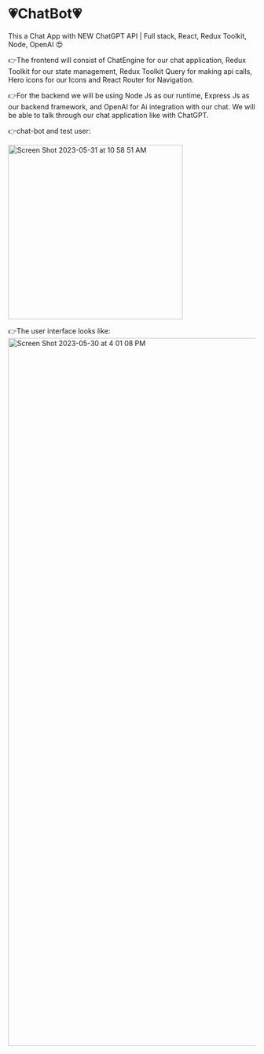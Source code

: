 # :heartpulse:ChatBot:heartpulse:
This a Chat App with NEW ChatGPT API | Full stack, React, Redux Toolkit, Node, OpenAI :heart_eyes:

:point_right:The frontend will consist of ChatEngine for our chat application, Redux Toolkit for our state management, Redux Toolkit Query for making api calls, Hero icons for our Icons and React Router for Navigation.



:point_right:For the backend we will be using Node Js as our runtime, Express Js as our backend framework, and OpenAI for Ai integration with our chat. We will be able to talk through our chat application like with ChatGPT.



:point_right:chat-bot and test user:





<img width="355" alt="Screen Shot 2023-05-31 at 10 58 51 AM" src="https://github.com/xingys0/OpenAI_ChatBot/assets/130510998/4bae660b-0ca5-4d38-b3d8-77a4f8f03653">

:point_right:The user interface looks like: 
<img width="1440" alt="Screen Shot 2023-05-30 at 4 01 08 PM" src="https://github.com/xingys0/OpenAI_ChatBot/assets/130510998/7c252119-2724-4441-9afb-aefcd8686618">


